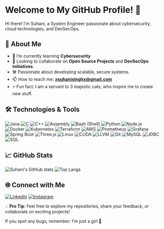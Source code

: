 # Welcome to My GitHub Profile! 👋

Hi there! I'm Suhani, a System Engineer passionate about cybersecurity, cloud technologies, and DevSecOps.
## 🚀 About Me

- 🌱 I’m currently learning **Cybersecurity**
- 👯 Looking to collaborate on **Open Source Projects** and **DevSecOps initiatives**.
- 🛠️ Passionate about developing scalable, secure systems.
- 📫 How to reach me: **xsuhanisinghx@gmail.com**
- ⚡ Fun fact: I am a servant to 3 majestic cats, who inspire me to create new stuff.

## 🛠️ Technologies & Tools

![Java](https://img.shields.io/badge/-Java-007396?style=flat&logo=java&logoColor=white)
![C](https://img.shields.io/badge/-C-A8B9CC?style=flat&logo=c&logoColor=white)
![C++](https://img.shields.io/badge/-C++-00599C?style=flat&logo=cplusplus&logoColor=white)
![Assembly](https://img.shields.io/badge/-Assembly-000000?style=flat&logo=assembly&logoColor=white)
![Bash (Shell)](https://img.shields.io/badge/-Bash%20(Shell)-4EAA25?style=flat&logo=gnu-bash&logoColor=white)
![Python](https://img.shields.io/badge/-Python-3776AB?style=flat&logo=python&logoColor=white)
![Node.js](https://img.shields.io/badge/-Node.js-339933?style=flat&logo=node.js&logoColor=white)
![Docker](https://img.shields.io/badge/-Docker-2496ED?style=flat&logo=docker&logoColor=white)
![Kubernetes](https://img.shields.io/badge/-Kubernetes-326CE5?style=flat&logo=kubernetes&logoColor=white)
![Terraform](https://img.shields.io/badge/-Terraform-623CE4?style=flat&logo=terraform&logoColor=white)
![AWS](https://img.shields.io/badge/-AWS-232F3E?style=flat&logo=amazon-aws&logoColor=white)
![Prometheus](https://img.shields.io/badge/-Prometheus-E6522C?style=flat&logo=prometheus&logoColor=white)
![Grafana](https://img.shields.io/badge/-Grafana-F46800?style=flat&logo=grafana&logoColor=white)
![Spring Boot](https://img.shields.io/badge/-Spring%20Boot-6DB33F?style=flat&logo=spring-boot&logoColor=white)
![Three.js](https://img.shields.io/badge/-Three.js-000000?style=flat&logo=three.js&logoColor=white)
![Linux](https://img.shields.io/badge/-Linux-FCC624?style=flat&logo=linux&logoColor=black)
![CUDA](https://img.shields.io/badge/-CUDA-76B900?style=flat&logo=nvidia&logoColor=white)
![LLVM](https://img.shields.io/badge/-LLVM-262D3E?style=flat&logo=llvm&logoColor=white)
![Git](https://img.shields.io/badge/-Git-F05032?style=flat&logo=git&logoColor=white)
![MySQL](https://img.shields.io/badge/-MySQL-4479A1?style=flat&logo=mysql&logoColor=white)
![JDBC](https://img.shields.io/badge/-JDBC-4479A1?style=flat&logo=jdbc&logoColor=white)
![SQL](https://img.shields.io/badge/-SQL-4479A1?style=flat&logo=sql&logoColor=white)




## 📈 GitHub Stats

![Suhani's GitHub stats](https://github-readme-stats.vercel.app/api?username=XSuhaniSinghX&show_icons=true&theme=radical)
![Top Langs](https://github-readme-stats.vercel.app/api/top-langs/?username=XSuhaniSinghX&layout=compact&theme=radical)


## 🌐 Connect with Me

[![LinkedIn](https://img.shields.io/badge/-LinkedIn-0077B5?style=flat&logo=linkedin&logoColor=white)](https://www.linkedin.com/in/suhani-908b8224b?utm_source=share&utm_campaign=share_via&utm_content=profile&utm_medium=android_app)
[![Instagram](https://img.shields.io/badge/-Instagram-E4405F?style=flat&logo=instagram&logoColor=white)](https://www.instagram.com/xbeelzebub666x?igsh=c3ZqZ3d4Zmp6czBs)

💡 **Pro Tip**: Feel free to explore my repositories, share your feedback, or collaborate on exciting projects! 

If you spot any bugs, remember: I’m just a girl 🎀.
